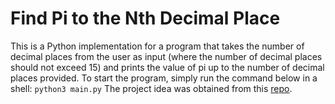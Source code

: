 # Find Pi to the Nth Decimal Place
This is a Python implementation for a program that takes the number of decimal places from the user as input (where the number of decimal places should not exceed 15) and prints the value of pi up to the number of decimal places provided.
To start the  program, simply run the command below in a shell:
`python3 main.py`
The project idea was obtained from this [repo](https://github.com/karan/Projects).
